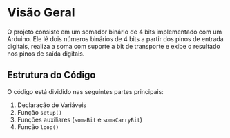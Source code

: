 # Visão Geral

O projeto consiste em um somador binário de 4 bits implementado com um Arduino. Ele lê dois números binários de 4 bits a partir dos pinos de entrada digitais, realiza a soma com suporte a bit de transporte e exibe o resultado nos pinos de saída digitais.

## Estrutura do Código
O código está dividido nas seguintes partes principais:

1. Declaração de Variáveis
2. Função `setup()`
3. Funções auxiliares (`somaBit` e `somaCarryBit`)
4. Função `loop()`
